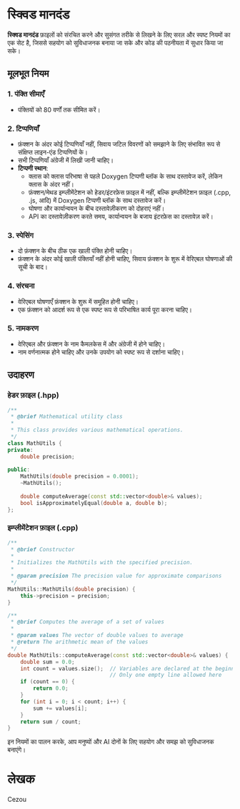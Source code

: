 # स्क्विड मानदंड

**स्क्विड मानदंड** फ़ाइलों को संरचित करने और सुसंगत तरीके से लिखने के लिए सरल और स्पष्ट नियमों का एक सेट है, 
जिससे सहयोग को सुविधाजनक बनाया जा सके और कोड की पठनीयता में सुधार किया जा सके।

## मूलभूत नियम

### 1. पंक्ति सीमाएँ
- पंक्तियों को 80 वर्णों तक सीमित करें।

### 2. टिप्पणियाँ
- फ़ंक्शन के अंदर कोई टिप्पणियाँ नहीं, सिवाय जटिल विवरणों को समझाने के लिए
  संभावित रूप से संक्षिप्त लाइन-एंड टिप्पणियों के।
- सभी टिप्पणियाँ अंग्रेजी में लिखी जानी चाहिए।
- **टिप्पणी स्थान**:
  - क्लास को क्लास परिभाषा से पहले Doxygen टिप्पणी ब्लॉक के साथ दस्तावेज करें,
    लेकिन क्लास के अंदर नहीं।
  - फ़ंक्शन/मेथड इम्प्लीमेंटेशन को हेडर/इंटरफ़ेस फ़ाइल में नहीं, बल्कि इम्प्लीमेंटेशन फ़ाइल
    (.cpp, .js, आदि) में Doxygen टिप्पणी ब्लॉक के साथ दस्तावेज करें।
  - घोषणा और कार्यान्वयन के बीच दस्तावेज़ीकरण को दोहराएं नहीं।
  - API का दस्तावेज़ीकरण करते समय, कार्यान्वयन के बजाय इंटरफ़ेस का दस्तावेज़ करें।

### 3. स्पेसिंग
- दो फ़ंक्शन के बीच ठीक एक खाली पंक्ति होनी चाहिए।
- फ़ंक्शन के अंदर कोई खाली पंक्तियाँ नहीं होनी चाहिए, सिवाय फ़ंक्शन के शुरू में
  वेरिएबल घोषणाओं की सूची के बाद।

### 4. संरचना
- वेरिएबल घोषणाएँ फ़ंक्शन के शुरू में समूहित होनी चाहिए।
- एक फ़ंक्शन को आदर्श रूप से एक स्पष्ट रूप से परिभाषित कार्य पूरा करना चाहिए।

### 5. नामकरण
- वेरिएबल और फ़ंक्शन के नाम कैमलकेस में और अंग्रेजी में होने चाहिए।
- नाम वर्णनात्मक होने चाहिए और उनके उपयोग को स्पष्ट रूप से दर्शाना चाहिए।

## उदाहरण

### हेडर फ़ाइल (.hpp)

```cpp
/**
 * @brief Mathematical utility class
 * 
 * This class provides various mathematical operations.
 */
class MathUtils {
private:
    double precision;
    
public:
    MathUtils(double precision = 0.0001);
    ~MathUtils();
    
    double computeAverage(const std::vector<double>& values);
    bool isApproximatelyEqual(double a, double b);
};
```

### इम्प्लीमेंटेशन फ़ाइल (.cpp)

```cpp
/**
 * @brief Constructor
 * 
 * Initializes the MathUtils with the specified precision.
 * 
 * @param precision The precision value for approximate comparisons
 */
MathUtils::MathUtils(double precision) {
    this->precision = precision;
}

/**
 * @brief Computes the average of a set of values
 * 
 * @param values The vector of double values to average
 * @return The arithmetic mean of the values
 */
double MathUtils::computeAverage(const std::vector<double>& values) {
    double sum = 0.0;
    int count = values.size();  // Variables are declared at the beginning
                                // Only one empty line allowed here
    if (count == 0) {
        return 0.0;
    }
    for (int i = 0; i < count; i++) {
        sum += values[i];
    }
    return sum / count;
}
```

इन नियमों का पालन करके, आप मनुष्यों और AI दोनों के लिए सहयोग और समझ को सुविधाजनक बनाएंगे।

# लेखक

Cezou
